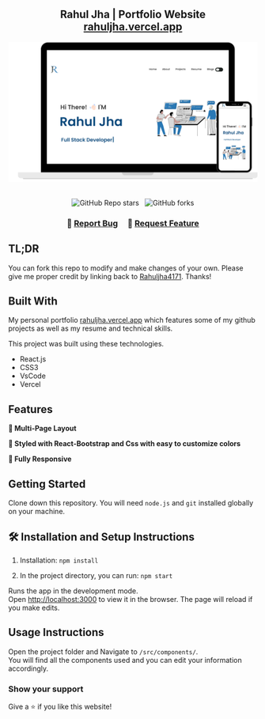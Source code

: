 <h2 align="center">
  Rahul Jha | Portfolio Website<br/>
  <a href="https://rahuljha.vercel.app/" target="_blank">rahuljha.vercel.app</a>
</h2>
<div align="center">
  <img alt="Demo" src="./Images/readme_img2.png" />
</div>

<br/>

<center>


![GitHub Repo stars](https://img.shields.io/github/stars/rahuljha4171/Portfolio-Website?color=red&logo=github&style=for-the-badge) &nbsp;
![GitHub forks](https://img.shields.io/github/forks/rahuljha4171/Portfolio-Website?color=red&logo=github&style=for-the-badge)

</center>

<h3 align="center">
    🔹
    <a href="https://github.com/rahuljha4171/Portfolio-Website/issues">Report Bug</a> &nbsp; &nbsp;
    🔹
    <a href="https://github.com/rahuljha4171/Portfolio-Website/issues">Request Feature</a>
</h3>

## TL;DR

You can fork this repo to modify and make changes of your own. Please give me proper credit by linking back to [Rahuljha4171](https://github.com/rahuljha4171/Portfolio-Website). Thanks!

## Built With

My personal portfolio <a href="https://rahuljha.vercel.app/" target="_blank">rahuljha.vercel.app</a> which features some of my github projects as well as my resume and technical skills.<br/>

This project was built using these technologies.

- React.js
- CSS3
- VsCode
- Vercel

## Features

**📖 Multi-Page Layout**

**🎨 Styled with React-Bootstrap and Css with easy to customize colors**

**📱 Fully Responsive**

## Getting Started

Clone down this repository. You will need `node.js` and `git` installed globally on your machine.

## 🛠 Installation and Setup Instructions

1. Installation: `npm install`

2. In the project directory, you can run: `npm start`

Runs the app in the development mode.\
Open [http://localhost:3000](http://localhost:3000) to view it in the browser.
The page will reload if you make edits.

## Usage Instructions

Open the project folder and Navigate to `/src/components/`. <br/>
You will find all the components used and you can edit your information accordingly.

### Show your support

Give a ⭐ if you like this website!
